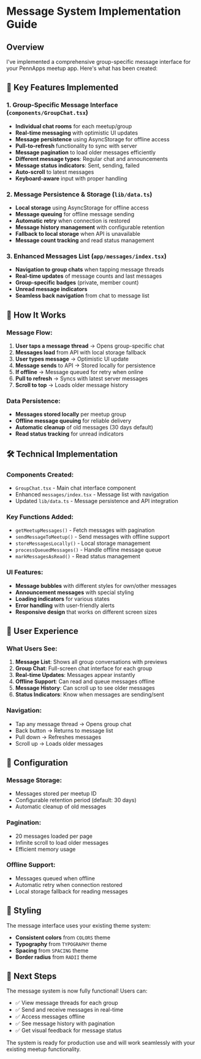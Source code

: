 # Message System Implementation Guide

## Overview
I've implemented a comprehensive group-specific message interface for your PennApps meetup app. Here's what has been created:

## 🎯 Key Features Implemented

### 1. **Group-Specific Message Interface** (`components/GroupChat.tsx`)
- **Individual chat rooms** for each meetup/group
- **Real-time messaging** with optimistic UI updates
- **Message persistence** using AsyncStorage for offline access
- **Pull-to-refresh** functionality to sync with server
- **Message pagination** to load older messages efficiently
- **Different message types**: Regular chat and announcements
- **Message status indicators**: Sent, sending, failed
- **Auto-scroll** to latest messages
- **Keyboard-aware** input with proper handling

### 2. **Message Persistence & Storage** (`lib/data.ts`)
- **Local storage** using AsyncStorage for offline access
- **Message queuing** for offline message sending
- **Automatic retry** when connection is restored
- **Message history management** with configurable retention
- **Fallback to local storage** when API is unavailable
- **Message count tracking** and read status management

### 3. **Enhanced Messages List** (`app/messages/index.tsx`)
- **Navigation to group chats** when tapping message threads
- **Real-time updates** of message counts and last messages
- **Group-specific badges** (private, member count)
- **Unread message indicators**
- **Seamless back navigation** from chat to message list

## 🚀 How It Works

### Message Flow:
1. **User taps a message thread** → Opens group-specific chat
2. **Messages load** from API with local storage fallback
3. **User types message** → Optimistic UI update
4. **Message sends** to API → Stored locally for persistence
5. **If offline** → Message queued for retry when online
6. **Pull to refresh** → Syncs with latest server messages
7. **Scroll to top** → Loads older message history

### Data Persistence:
- **Messages stored locally** per meetup group
- **Offline message queuing** for reliable delivery
- **Automatic cleanup** of old messages (30 days default)
- **Read status tracking** for unread indicators

## 🛠 Technical Implementation

### Components Created:
- `GroupChat.tsx` - Main chat interface component
- Enhanced `messages/index.tsx` - Message list with navigation
- Updated `lib/data.ts` - Message persistence and API integration

### Key Functions Added:
- `getMeetupMessages()` - Fetch messages with pagination
- `sendMessageToMeetup()` - Send messages with offline support
- `storeMessagesLocally()` - Local storage management
- `processQueuedMessages()` - Handle offline message queue
- `markMessagesAsRead()` - Read status management

### UI Features:
- **Message bubbles** with different styles for own/other messages
- **Announcement messages** with special styling
- **Loading indicators** for various states
- **Error handling** with user-friendly alerts
- **Responsive design** that works on different screen sizes

## 📱 User Experience

### What Users See:
1. **Message List**: Shows all group conversations with previews
2. **Group Chat**: Full-screen chat interface for each group
3. **Real-time Updates**: Messages appear instantly
4. **Offline Support**: Can read and queue messages offline
5. **Message History**: Can scroll up to see older messages
6. **Status Indicators**: Know when messages are sending/sent

### Navigation:
- Tap any message thread → Opens group chat
- Back button → Returns to message list
- Pull down → Refreshes messages
- Scroll up → Loads older messages

## 🔧 Configuration

### Message Storage:
- Messages stored per meetup ID
- Configurable retention period (default: 30 days)
- Automatic cleanup of old messages

### Pagination:
- 20 messages loaded per page
- Infinite scroll to load older messages
- Efficient memory usage

### Offline Support:
- Messages queued when offline
- Automatic retry when connection restored
- Local storage fallback for reading messages

## 🎨 Styling

The message interface uses your existing theme system:
- **Consistent colors** from `COLORS` theme
- **Typography** from `TYPOGRAPHY` theme
- **Spacing** from `SPACING` theme
- **Border radius** from `RADII` theme

## 🚀 Next Steps

The message system is now fully functional! Users can:
- ✅ View message threads for each group
- ✅ Send and receive messages in real-time
- ✅ Access messages offline
- ✅ See message history with pagination
- ✅ Get visual feedback for message status

The system is ready for production use and will work seamlessly with your existing meetup functionality.
